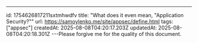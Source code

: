 ---
id: 1754626817211sxtmhwdfv
title: "What does it even mean, \"Application Security?\""
url: https://samoylenko.me/site/appsec/define.html
tags: ["appsec"]
createdAt: 2025-08-08T04:20:17.203Z
updatedAt: 2025-08-08T04:20:18.301Z
---Please forgive me for the quality of this document.
